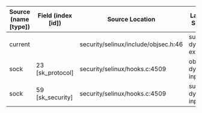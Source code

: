 | Source (name [type])                | Field (index [id]) | Source Location                       | Label at Source             |
|-------------------------------------|--------------------|---------------------------------------|-----------------------------|
| current                             |                    | security/selinux/include/objsec.h:46  | subject, dynamic, external  |
| sock                                | 23 [sk_protocol]   | security/selinux/hooks.c:4509         | object, dynamic, input      |
| sock                                | 59 [sk_security]   | security/selinux/hooks.c:4509         | subject, dynamic, input     |
